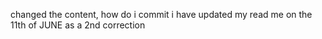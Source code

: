 changed the content, how do i commit
i have updated my read me on the 11th of JUNE as a 2nd correction
